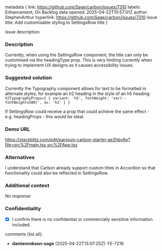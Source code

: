 metadata {
link: https://github.com/Sage/carbon/issues/7310
labels: Enhancement, On Backlog
data opened: 2025-04-22T10:57:01Z
author: StephenArthur
hyperlink: https://github.com/Sage/carbon/issues/7310
issue title: Add customisable styling to SettingsRow title
}

issue description:
### Description

Currently, when using the SettingsRow component, the title can only be customised via the headingType prop. This is very limiting currently when trying to implement UX designs as it causes accessibility issues.


### Suggested solution

Currently the Typography component allows for text to be formatted in alternate styles, for example an h2 heading in the style of an h5 heading:
` h2TypographyProps={ { variant: 'h5', fontWeight: 'var(--fontWeights500)', as: 'h2' } }` 

If SettingsRow could receive a prop that could achieve the same effect - e.g. headingProps - this would be ideal.

### Demo URL

https://stackblitz.com/edit/parsium-carbon-starter-ae2hbv6q?file=src%2Fmain.tsx,src%2FApp.tsx

### Alternatives

I understand that Carbon already support custom titles in Accordion so that functionality could also be reflected in SettingsRow.

### Additional context

_No response_

### Confidentiality

- [x] I confirm there is no confidential or commercially sensitive information included.

comments (list all):
- **damienrobson-sage** (2025-04-22T13:07:25Z):
  FE-7216


